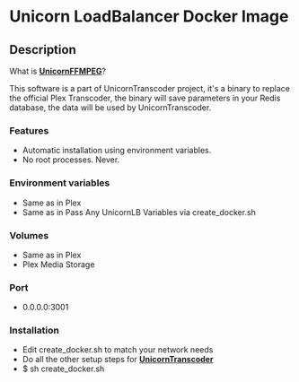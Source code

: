 # Unicorn LoadBalancer Docker Image 

## Description
What is **[UnicornFFMPEG](https://github.com/UnicornTranscoder/UnicornFFMPEG)**?

This software is a part of UnicornTranscoder project, it's a binary to replace the official Plex Transcoder, the binary will save parameters in your Redis database, the data will be used by UnicornTranscoder.

### Features
- Automatic installation using environment variables.
- No root processes. Never.

### Environment variables

- Same as in Plex
- Same as in Pass Any UnicornLB Variables via create_docker.sh

### Volumes
- Same as in Plex
- Plex Media Storage

### Port

- 0.0.0.0:3001

### Installation
* Edit create_docker.sh to match your network needs
* Do all the other setup steps for **[UnicornTranscoder](https://github.com/UnicornTranscoder/UnicornTranscoder)**
* $ sh create_docker.sh
